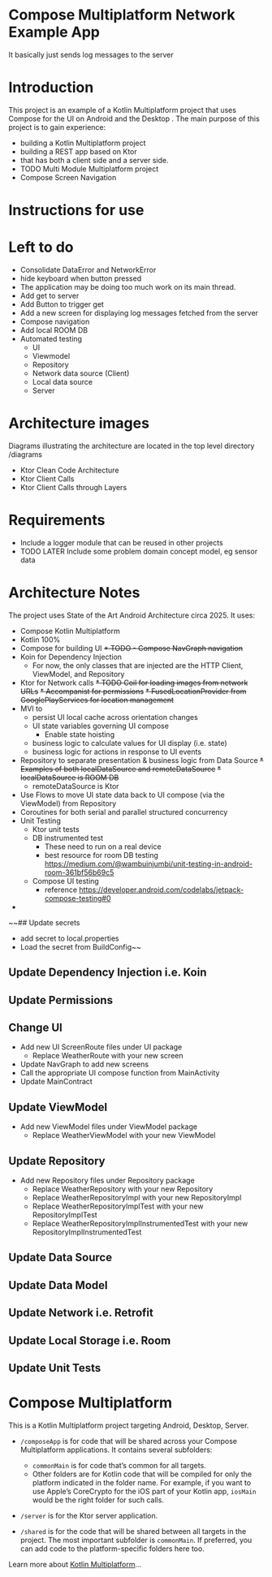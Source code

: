 # Compose Multiplatform Network Example App
It basically just sends log messages to the server

# Introduction

This project is an example of a Kotlin Multiplatform project that uses Compose for the UI on Android and the Desktop  .
The main purpose of this project is to gain experience:
* building a Kotlin Multiplatform project
* building a REST app based on Ktor
* that has both a client side and a server side.
* TODO Multi Module Multiplatform project
* Compose Screen Navigation

# Instructions for use

# Left to do
* Consolidate DataError and NetworkError
* hide keyboard when button pressed
* The application may be doing too much work on its main thread.
* Add get to server
* Add Button to trigger get
* Add a new screen for displaying log messages fetched from the server
* Compose navigation
* Add local ROOM DB
* Automated testing
  * UI
  * Viewmodel
  * Repository
  * Network data source (Client)
  * Local data source
  * Server

# Architecture images
Diagrams illustrating the architecture are located in the top level directory /diagrams
* Ktor Clean Code Architecture
* Ktor Client Calls
* Ktor Client Calls through Layers

# Requirements
* Include a logger module that can be reused in other projects
* TODO LATER Include some problem domain concept model, eg sensor data

# Architecture Notes
The project uses State of the Art Android Architecture circa 2025. It uses:
* Compose Kotlin Multiplatform
* Kotlin 100%
* Compose for building UI
~~* TODO - Compose NavGraph navigation~~
* Koin for Dependency Injection
  * For now, the only classes that are injected are the HTTP Client, ViewModel, and Repository
* Ktor for Network calls
~~* TODO Coil for loading images from network URLs~~
~~* Accompanist for permissions~~
~~* FusedLocationProvider from GooglePlayServices for location management~~
* MVI to
  * persist UI local cache across orientation changes
  * UI state variables governing UI compose
    * Enable state hoisting
  * business logic to calculate values for UI display (i.e. state)
  * business logic for actions in response to UI events
* Repository to separate presentation & business logic from Data Source
  ~~* Examples of both localDataSource and remoteDataSource~~
  ~~* localDataSource is ROOM DB~~
  * remoteDataSource is Ktor
* Use Flows to move UI state data back to UI compose (via the ViewModel) from Repository
* Coroutines for both serial and parallel structured concurrency
* Unit Testing
  * Ktor unit tests
  * DB instrumented test
    * These need to run on a real device
    * best resource for room DB testing https://medium.com/@wambuinjumbi/unit-testing-in-android-room-361bf56b69c5
  * Compose UI testing
    * reference https://developer.android.com/codelabs/jetpack-compose-testing#0
*

~~## Update secrets
* add secret to local.properties
* Load the secret from BuildConfig~~

## Update Dependency Injection i.e. Koin

## Update Permissions

## Change UI
* Add new UI ScreenRoute files under UI package
  * Replace WeatherRoute with your new screen
* Update NavGraph to add new screens
* Call the appropriate UI compose function from MainActivity
* Update MainContract

## Update ViewModel
* Add new ViewModel files under ViewModel package
  * Replace WeatherViewModel with your new ViewModel

## Update Repository

* Add new Repository files under Repository package
  * Replace WeatherRepository with your new Repository
  * Replace WeatherRepositoryImpl with your new RepositoryImpl
  * Replace WeatherRepositoryImplTest with your new RepositoryImplTest
  * Replace WeatherRepositoryImplInstrumentedTest with your new RepositoryImplInstrumentedTest

## Update Data Source

## Update Data Model

## Update Network i.e. Retrofit

## Update Local Storage i.e. Room

## Update Unit Tests


# Compose Multiplatform
This is a Kotlin Multiplatform project targeting Android, Desktop, Server.

* `/composeApp` is for code that will be shared across your Compose Multiplatform applications.
  It contains several subfolders:
  - `commonMain` is for code that’s common for all targets.
  - Other folders are for Kotlin code that will be compiled for only the platform indicated in the folder name.
    For example, if you want to use Apple’s CoreCrypto for the iOS part of your Kotlin app,
    `iosMain` would be the right folder for such calls.

* `/server` is for the Ktor server application.

* `/shared` is for the code that will be shared between all targets in the project.
  The most important subfolder is `commonMain`. If preferred, you can add code to the platform-specific folders here too.


Learn more about [Kotlin Multiplatform](https://www.jetbrains.com/help/kotlin-multiplatform-dev/get-started.html)…